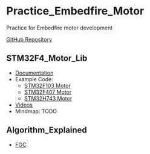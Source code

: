 # Practice_Embedfire_Motor

Practice for Embedfire motor development

[GitHub Repository](https://gitee.com/organizations/Embedfire-motor/projects)

## STM32F4_Motor_Lib

- [Documentation](https://doc.embedfire.com/motor/motor_tutorial/zh/latest/index.html)
- Example Code:
  - [STM32F103 Motor](https://gitee.com/Embedfire-motor/ebf_motor_tutorial_code_stm32f103_fuxiao)
  - [STM32F407 Motor](https://gitee.com/Embedfire-motor/ebf_motor_tutorial_code_stm32f407_jiaoyang)
  - [STM32H743 Motor](https://gitee.com/Embedfire-motor/ebf_motor_tutorial_code_stm32h743_fanxing)
- [Videos](https://www.bilibili.com/video/BV1AZ4y1V7wt/?vd_source=75275452d1d334b4d80721d4823e4631)
- Mindmap: TODO

## Algorithm_Explained

- [FOC](docs/README.md)
